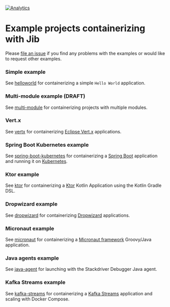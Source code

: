 [![Analytics](https://cloud-tools-for-java-metrics.appspot.com/UA-121724379-2/examples)](https://github.com/igrigorik/ga-beacon)

# Example projects containerizing with Jib

Please [file an issue](/../../issues/new) if you find any problems with the examples or would like to request other examples.

### Simple example

See [helloworld](helloworld) for containerizing a simple `Hello World` application.

### Multi-module example (DRAFT)

See [multi-module](multi-module) for containerizing projects with multiple modules.

### Vert.x

See [vertx](vertx) for containerizing [Eclipse Vert.x](https://vertx.io/) applications.

<!-- ### SpringBoot Example 

You can find usage by Gradle or Maven with SpringBoot in [spring-boot](spring-boot-draft#Quickstart) -->

### Spring Boot Kubernetes example

See [spring-boot-kubernetes](spring-boot-kubernetes) for containerizing a [Spring Boot](https://spring.io/projects/spring-boot) application and running it on [Kubernetes](https://kubernetes.io).

### Ktor example

See [ktor](ktor) for containerizing a [Ktor](https://ktor.io) Kotlin Application using the Kotlin Gradle DSL.

### Dropwizard example

See [dropwizard](dropwizard) for containerizing [Dropwizard](https://dropwizard.io) applications.

### Micronaut example

See [micronaut](micronaut) for containerizing a [Micronaut framework](https://micronaut.io/) Groovy/Java application.

### Java agents example

See [java-agent](java-agent) for launching with the Stackdriver Debugger Java agent.

### Kafka Streams example

See [kafka-streams](kafka-streams) for containerizing a [Kafka Streams](http://kafka.apache.org/documentation/streams) application and scaling with Docker Compose. 
